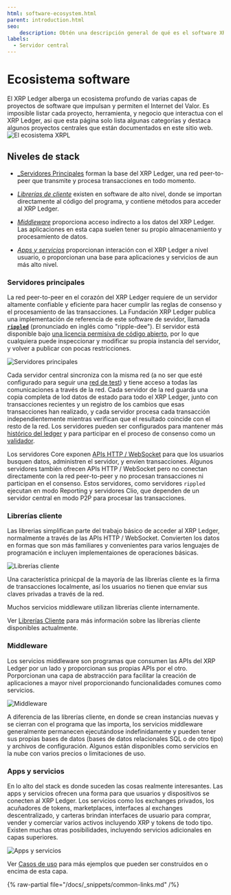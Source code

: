 ```yaml
---
html: software-ecosystem.html
parent: introduction.html
seo:
    description: Obtén una descripción general de qué es el software XRP Ledger disponible y como funciona en conjunto.
labels:
  - Servidor central
---
```

# Ecosistema software

El XRP Ledger alberga un ecosistema profundo de varias capas de proyectos de software que impulsan y permiten el Internet del Valor. Es imposible listar cada proyecto, herramienta, y negocio que interactua con el XRP Ledger, asi que esta página solo lista algunas categorías y destaca algunos proyectos centrales que están documentados en este sitio web.
![El ecosistema XRPL](/docs/img/ecosystem-apps-and-services.svg)

## Niveles de stack

- [_Servidores Principales](#servidores-principales) forman la base del XRP Ledger, una red peer-to-peer que transmite y procesa transacciones en todo momento.

- [_Librerías de cliente_](#librerías-cliente) existen en software de alto nivel, donde se importan directamente al código del programa, y contiene métodos para acceder al XRP Ledger.

- [_Middleware_](#middleware) proporciona acceso indirecto a los datos del XRP Ledger. Las aplicaciones en esta capa suelen tener su propio almacenamiento y procesamiento de datos.

- [_Apps y servicios_](#apps-y-servicios) proporcionan interación con el XRP Ledger a nivel usuario, o proporcionan una base para aplicaciones y servicios de aun más alto nivel.


### Servidores principales

La red peer-to-peer en el corazón del XRP Ledger requiere de un servidor altamente confiable y eficiente para hacer cumplir las reglas de consenso y el procesamiento de las transacciones. La Fundación XRP Ledger publica una implementación de referencia de este software de sevidor, llamada [**`rippled`**](../concepts/networks-and-servers/index.md) (pronunciado en inglés como  "ripple-dee"). El servidor está disponible bajo [una licencia permisiva de código abierto](https://github.com/XRPLF/rippled/blob/1e01cd34f7a216092ed779f291b43324c167167a/LICENSE.md), por lo que cualquiera puede inspeccionar y modificar su propia instancia del servidor, y volver a publicar con pocas restricciones.

![Servidores principales](/docs/img/ecosystem-peer-to-peer.svg)

Cada servidor central sincroniza con la misma red (a no ser que esté configurado para seguir una [red de test](../concepts/networks-and-servers/parallel-networks.md)) y tiene acceso a todas las comunicaciones a través de la red. Cada servidor de la red guarda una copia completa de lod datos de estado para todo el XRP Ledger, junto con transacciones recientes y un registro de los cambios que esas transacciones han realizado, y cada servidor procesa cada transacción independientemente mientras verifican que el resultado coincide con el resto de la red. Los servidores pueden ser configurados para mantener más [histórico del ledger](../concepts/networks-and-servers/ledger-history.md) y para participar en el proceso de consenso como un [validador](../concepts/networks-and-servers/rippled-server-modes.md#validators).

Los servidores Core exponen [APIs HTTP / WebSocket](../references/http-websocket-apis/index.md) para que los usuarios busquen datos, administren el servidor, y envíen transacciones. Algunos servidores también ofrecen APIs  HTTP / WebSocket pero no conectan directamente con la red peer-to-peer y no procesan transacciones ni participan en el consenso. Estos servidores, como servidores `rippled` ejecutan en modo Reporting y servidores Clio, que dependen de un servidor central en modo P2P para procesar las transacciones.


### Librerías cliente

Las librerias simplifican parte del trabajo básico de acceder al XRP Ledger, normalmente a través de las APIs HTTP / WebSocket. Convierten los datos en formas que son más familiares y convenientes para varios lenguajes de programación e incluyen implementaiones de operaciones básicas. 

![Librerías cliente](/docs/img/ecosystem-client-libraries.svg)

Una característica prinicpal de la mayoría de las librerías cliente es la firma de transacciones localmente, así los usuarios no tienen que enviar sus claves privadas a través de la red.

Muchos servicios middleware utilizan librerías cliente internamente.

Ver [Librerías Cliente](../references/client-libraries.md) para más información sobre las librerías cliente disponibles actualmente.


### Middleware

Los servicios middleware son programas que consumen las APIs del XRP Ledger por un lado y proporcionan sus propias APIs por el otro. Porporcionan una capa de abstracción para facilitar la creación de aplicaciones a mayor nivel proporcionando funcionalidades comunes como servicios.

![Middleware](/docs/img/ecosystem-middleware.svg)

A diferencia de las librerías cliente, en donde se crean instancias nuevas y se cierran con el programa que las importa, los servicios middleware generalmente permanecen ejecutándose indefinidamente y pueden tener sus propias bases de datos (bases de datos relacionales SQL o de otro tipo) y archivos de configuración. Algunos están disponibles como servicios en la nube con varios precios o limitaciones de uso.


### Apps y servicios

En lo alto del stack es donde suceden las cosas realmente interesantes. Las apps y servicios ofrecen una forma para que usuarios y dispositivos se conecten al XRP Ledger. Los servicios como los exchanges privados, los acuñadores de tokens, marketplaces, interfaces al exchanges descentralizado, y carteras brindan interfaces de usuario para comprar, vender y comerciar varios activos incluyendo XRP y tokens de todo tipo. Existen muchas otras posibilidades, incluyendo servicios adicionales en capas superiores.

![Apps y servicios](/docs/img/ecosystem-apps-and-services.svg)

Ver [Casos de uso](../use-cases/index.md) para más ejemplos que pueden ser construidos en o encima de esta capa.

{% raw-partial file="/docs/_snippets/common-links.md" /%}